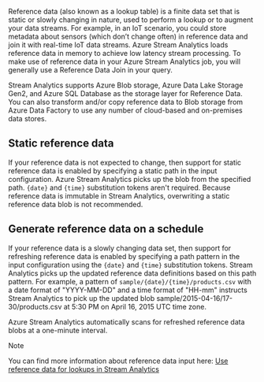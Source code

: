 Reference data (also known as a lookup table) is a finite data set that is static or slowly changing in nature, used to perform a lookup or to augment your data streams. For example, in an IoT scenario, you could store metadata about sensors (which don’t change often) in reference data and join it with real-time IoT data streams. Azure Stream Analytics loads reference data in memory to achieve low latency stream processing. To make use of reference data in your Azure Stream Analytics job, you will generally use a Reference Data Join in your query.

Stream Analytics supports Azure Blob storage, Azure Data Lake Storage Gen2, and Azure SQL Database as the storage layer for Reference Data. You can also transform and/or copy reference data to Blob storage from Azure Data Factory to use any number of cloud-based and on-premises data stores.

## Static reference data

If your reference data is not expected to change, then support for static reference data is enabled by specifying a static path in the input configuration. Azure Stream Analytics picks up the blob from the specified path. `{date}` and `{time}` substitution tokens aren't required. Because reference data is immutable in Stream Analytics, overwriting a static reference data blob is not recommended.

## Generate reference data on a schedule

If your reference data is a slowly changing data set, then support for refreshing reference data is enabled by specifying a path pattern in the input configuration using the `{date}` and `{time}` substitution tokens. Stream Analytics picks up the updated reference data definitions based on this path pattern. For example, a pattern of `sample/{date}/{time}/products.csv` with a date format of "YYYY-MM-DD" and a time format of "HH-mm" instructs Stream Analytics to pick up the updated blob sample/2015-04-16/17-30/products.csv at 5:30 PM on April 16, 2015 UTC time zone.

Azure Stream Analytics automatically scans for refreshed reference data blobs at a one-minute interval.

> [!NOTE]
> You can find more information about reference data input here: [Use reference data for lookups in Stream Analytics](/azure/stream-analytics/stream-analytics-use-reference-data)
